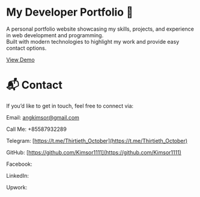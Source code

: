 # My Developer Portfolio 🚀

A personal portfolio website showcasing my skills, projects, and experience in web development and programming.  
Built with modern technologies to highlight my work and provide easy contact options.

[View Demo](https://portfolio-mauve-rho-64.vercel.app/)

# 📬 Contact
If you’d like to get in touch, feel free to connect via:

Email: [angkimsor@gmail.com](mailto:angkimsor@gmail.com)

Call Me: +85587932289

Telegram: [https://t.me/Thirtieth_October](https://t.me/Thirtieth_October)

GitHub: [https://github.com/Kimsor1111](https://github.com/Kimsor1111)

Facebook: 

LinkedIn: 

Upwork: 
